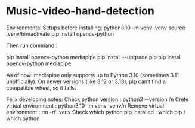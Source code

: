 # Music-video-hand-detection

Environmental Setups before installing: 
python3.10 -m venv .venv
source .venv/bin/activate
pip install opencv-python



Then run command : 

pip install opencv-python mediapipe
pip install --upgrade pip
pip install opencv-python mediapipe




As of now:
mediapipe only supports up to Python 3.10 (sometimes 3.11 unofficially).
On newer versions (like 3.12 or 3.13), pip can’t find a compatible wheel, so it fails.





Felix developing notes: 
Check python version : python3 --version /n
Crete virtual environment : python3.10 -m venv .venv/n
Remove virtual environment : rm -rf .venv
Check which python pip installed : which pip / which python 


